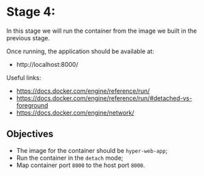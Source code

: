 # Stage 4:

In this stage we will run the container from the image we built in the previous stage.

Once running, the application should be available at:

- http://localhost:8000/

Useful links:

- https://docs.docker.com/engine/reference/run/
- https://docs.docker.com/engine/reference/run/#detached-vs-foreground
- https://docs.docker.com/engine/network/

## Objectives

- The image for the container should be `hyper-web-app`;
- Run the container in the `detach` mode;
- Map container port `8000` to the host port `8000`.
